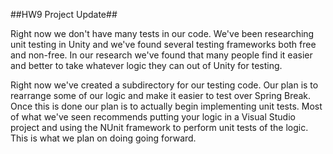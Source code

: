 ##HW9 Project Update##

Right now we don't have many tests in our code. We've been researching unit testing in Unity and we've found several testing frameworks both free and non-free. In our research we've found that many people find it easier and better to take whatever logic they can out of Unity for testing. 

Right now we've created a subdirectory for our testing code. Our plan is to rearrange some of our logic and make it easier to test over Spring Break. Once this is done our plan is to actually begin implementing unit tests. Most of what we've seen recommends putting your logic in a Visual Studio project and using the NUnit framework to perform unit tests of the logic. This is what we plan on doing going forward. 
